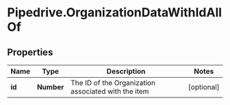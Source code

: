 # Pipedrive.OrganizationDataWithIdAllOf

## Properties

Name | Type | Description | Notes
------------ | ------------- | ------------- | -------------
**id** | **Number** | The ID of the Organization associated with the item | [optional] 


